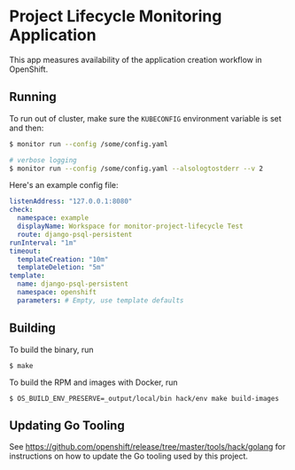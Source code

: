 # Project Lifecycle Monitoring Application

This app measures availability of the application creation workflow in OpenShift.

## Running

To run out of cluster, make sure the `KUBECONFIG` environment variable is set and then:

```bash
$ monitor run --config /some/config.yaml

# verbose logging
$ monitor run --config /some/config.yaml --alsologtostderr --v 2
```

Here's an example config file:

```yaml
listenAddress: "127.0.0.1:8080"
check:
  namespace: example
  displayName: Workspace for monitor-project-lifecycle Test
  route: django-psql-persistent
runInterval: "1m"
timeout:
  templateCreation: "10m"
  templateDeletion: "5m"
template:
  name: django-psql-persistent
  namespace: openshift
  parameters: # Empty, use template defaults
```

## Building

To build the binary, run

```
$ make
```

To build the RPM and images with Docker, run

```
$ OS_BUILD_ENV_PRESERVE=_output/local/bin hack/env make build-images
```

Updating Go Tooling
-------------------

See https://github.com/openshift/release/tree/master/tools/hack/golang for
instructions on how to update the Go tooling used by this project.
